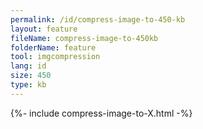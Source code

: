 ```yaml
---
permalink: /id/compress-image-to-450-kb
layout: feature
fileName: compress-image-to-450kb
folderName: feature
tool: imgcompression
lang: id
size: 450
type: kb
---
```


{%- include compress-image-to-X.html -%}
